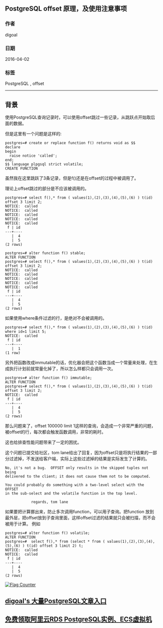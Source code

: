 ## PostgreSQL offset 原理，及使用注意事项  
                                                                 
### 作者                                                                 
digoal                                                                 
                                                                 
### 日期                                                                 
2016-04-02                                                               
                                                                 
### 标签                                                                 
PostgreSQL , offset   
                                                                 
----                                                                 
                                                                 
## 背景           
使用PostgreSQL查询记录时，可以使用offset跳过一些记录，从跳跃点开始取后面的数据。  
  
但是这里有一个问题是这样的:  
  
```  
postgres=# create or replace function f() returns void as $$  
declare  
begin  
  raise notice 'called';  
end;  
$$ language plpgsql strict volatile;  
CREATE FUNCTION  
```  
  
虽然我在这里跳跃了3条记录，但是f()还是在offset的过程中被调用了。  
  
理论上offset跳过的部分是不应该被调用的。  
  
```  
postgres=# select f(),* from ( values(1),(2),(3),(4),(5),(6) ) t(id) offset 3 limit 2;  
NOTICE:  called  
NOTICE:  called  
NOTICE:  called  
NOTICE:  called  
NOTICE:  called  
 f | id   
---+----  
   |  4  
   |  5  
(2 rows)  
  
postgres=# alter function f() stable;  
ALTER FUNCTION  
postgres=# select f(),* from ( values(1),(2),(3),(4),(5),(6) ) t(id) offset 3 limit 2;  
NOTICE:  called  
NOTICE:  called  
NOTICE:  called  
NOTICE:  called  
NOTICE:  called  
 f | id   
---+----  
   |  4  
   |  5  
(2 rows)  
```  
  
如果使用where条件过滤的行，是绝对不会被调用的。  
  
```  
postgres=# select f(),* from ( values(1),(2),(3),(4),(5),(6) ) t(id) where id=1 limit 5;  
NOTICE:  called  
 f | id   
---+----  
   |  1  
(1 row)  
```  
  
另外把函数改成immutable的话，优化器会把这个函数当成一个常量来处理，在生成执行计划前就常量化掉了，所以怎么样都只会调用一次。  
  
```  
postgres=# alter function f() immutable;  
ALTER FUNCTION  
postgres=# select f(),* from ( values(1),(2),(3),(4),(5),(6) ) t(id) offset 3 limit 2;  
NOTICE:  called  
 f | id   
---+----  
   |  4  
   |  5  
(2 rows)  
```  
  
那么问题来了，offset 100000 limit 1这样的查询，会造成一个非常严重的问题，被offset的行，每次都会触发函数调用，非常的耗时。  
  
这也给排查性能问题带来了一定的困扰。  
  
这个问题已提交给社区，tom lane给出了回复，因为offset只是将执行结果的一部分过滤掉，不发送给客户端，实际上这些过滤掉的结果是实际发生了计算的。  
  
```  
No, it's not a bug.  OFFSET only results in the skipped tuples not being  
delivered to the client; it does not cause them not to be computed.  
  
You could probably do something with a two-level select with the OFFSET  
in the sub-select and the volatile function in the top level.  
  
            regards, tom lane    
```  
  
如果要把计算挪出来，防止多次调用function，可以用子查询。把function 放到最外层，把offset放到子查询里面，这样offset过滤的结果就只会被扫描，而不会被用于计算。 例如  
  
```  
postgres=# alter function f() volatile;  
ALTER FUNCTION  
postgres=#  select f(),* from (select * from ( values(1),(2),(3),(4),(5),(6) ) t(id) offset 3 limit 2) t;  
NOTICE:  called  
NOTICE:  called  
 f | id   
---+----  
   |  4  
   |  5  
(2 rows)  
```  
    
  
<a rel="nofollow" href="http://info.flagcounter.com/h9V1"  ><img src="http://s03.flagcounter.com/count/h9V1/bg_FFFFFF/txt_000000/border_CCCCCC/columns_2/maxflags_12/viewers_0/labels_0/pageviews_0/flags_0/"  alt="Flag Counter"  border="0"  ></a>  
  
  
  
  
  
  
## [digoal's 大量PostgreSQL文章入口](https://github.com/digoal/blog/blob/master/README.md "22709685feb7cab07d30f30387f0a9ae")
  
  
## [免费领取阿里云RDS PostgreSQL实例、ECS虚拟机](https://free.aliyun.com/ "57258f76c37864c6e6d23383d05714ea")
  
